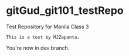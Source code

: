 # gitGud_git101_testRepo
Test Repository for Manila Class 3

`This is a test by MJZapanta.`

You're now in dev branch.
